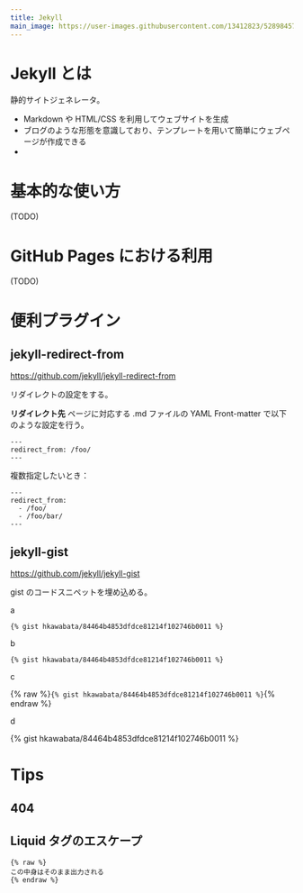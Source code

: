 ```yaml
---
title: Jekyll
main_image: https://user-images.githubusercontent.com/13412823/52898457-a4b2c680-3221-11e9-9051-615440342bec.png
---
```


# Jekyll とは

静的サイトジェネレータ。

- Markdown や HTML/CSS を利用してウェブサイトを生成
- ブログのような形態を意識しており、テンプレートを用いて簡単にウェブページが作成できる
- 

# 基本的な使い方

(TODO)

# GitHub Pages における利用

(TODO)

# 便利プラグイン

## jekyll-redirect-from

https://github.com/jekyll/jekyll-redirect-from

リダイレクトの設定をする。

**リダイレクト先** ページに対応する .md ファイルの YAML Front-matter で以下のような設定を行う。

```
---
redirect_from: /foo/
---
```

複数指定したいとき：

```
---
redirect_from:
  - /foo/
  - /foo/bar/
---
```

## jekyll-gist

https://github.com/jekyll/jekyll-gist

gist のコードスニペットを埋め込める。

a

`{% gist hkawabata/84464b4853dfdce81214f102746b0011 %}`

b

```
{% gist hkawabata/84464b4853dfdce81214f102746b0011 %}
```

c

{% raw %}`{% gist hkawabata/84464b4853dfdce81214f102746b0011 %}`{% endraw %}

d

{% gist hkawabata/84464b4853dfdce81214f102746b0011 %}




# Tips

## 404

## Liquid タグのエスケープ

```
{% raw %}
この中身はそのまま出力される
{% endraw %}
```


